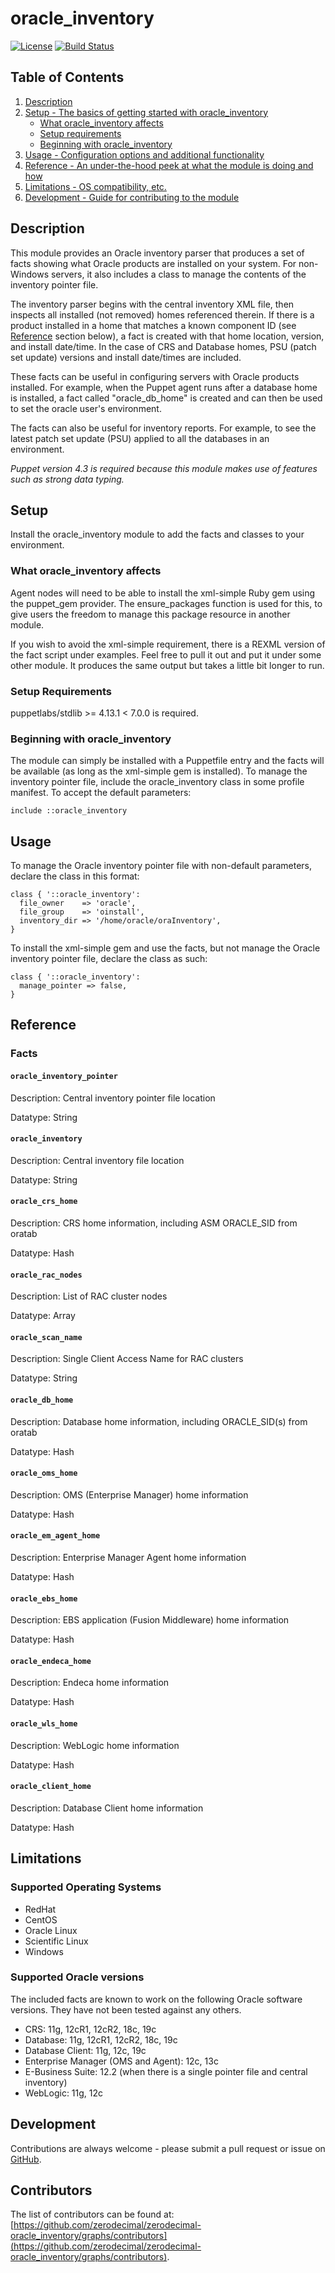 # oracle_inventory

[![License](https://img.shields.io/github/license/zerodecimal/zerodecimal-oracle_inventory.svg)](https://github.com/zerodecimal/zerodecimal-oracle_inventory/blob/master/LICENSE)
[![Build Status](https://travis-ci.com/zerodecimal/zerodecimal-oracle_inventory.svg?branch=master)](https://travis-ci.com/zerodecimal/zerodecimal-oracle_inventory)
<!---
[![Puppet Forge Version](https://img.shields.io/puppetforge/v/zerodecimal/oracle_inventory.svg)](https://forge.puppet.com/zerodecimal/oracle_inventory)
[![Puppet Forge Downloads](https://img.shields.io/puppetforge/dt/zerodecimal/oracle_inventory.svg)](https://forge.puppet.com/zerodecimal/oracle_inventory)
[![Puppet Forge Score](https://img.shields.io/puppetforge/f/zerodecimal/oracle_inventory.svg)](https://forge.puppet.com/zerodecimal/oracle_inventory)
--->

## Table of Contents

1. [Description](#description)
2. [Setup - The basics of getting started with oracle_inventory](#setup)
    * [What oracle_inventory affects](#what-oracle_inventory-affects)
    * [Setup requirements](#setup-requirements)
    * [Beginning with oracle_inventory](#beginning-with-oracle_inventory)
3. [Usage - Configuration options and additional functionality](#usage)
4. [Reference - An under-the-hood peek at what the module is doing and how](#reference)
5. [Limitations - OS compatibility, etc.](#limitations)
6. [Development - Guide for contributing to the module](#development)

## Description

This module provides an Oracle inventory parser that produces a set of facts showing what Oracle products are installed on your system. For non-Windows servers, it also includes a class to manage the contents of the inventory pointer file.

The inventory parser begins with the central inventory XML file, then inspects all installed (not removed) homes referenced therein. If there is a product installed in a home that matches a known component ID (see [Reference](#reference) section below), a fact is created with that home location, version, and install date/time. In the case of CRS and Database homes, PSU (patch set update) versions and install date/times are included.

These facts can be useful in configuring servers with Oracle products installed. For example, when the Puppet agent runs after a database home is installed, a fact called "oracle_db_home" is created and can then be used to set the oracle user's environment.

The facts can also be useful for inventory reports. For example, to see the latest patch set update (PSU) applied to all the databases in an environment.

*Puppet version 4.3 is required because this module makes use of features such as strong data typing.*

## Setup

Install the oracle_inventory module to add the facts and classes to your environment.

### What oracle_inventory affects

 Agent nodes will need to be able to install the xml-simple Ruby gem using the puppet_gem provider. The ensure_packages function is used for this, to give users the freedom to manage this package resource in another module.

 If you wish to avoid the xml-simple requirement, there is a REXML version of the fact script under examples. Feel free to pull it out and put it under some other module. It produces the same output but takes a little bit longer to run.

### Setup Requirements

puppetlabs/stdlib >= 4.13.1 < 7.0.0 is required.

### Beginning with oracle_inventory

The module can simply be installed with a Puppetfile entry and the facts will be available (as long as the xml-simple gem is installed). To manage the inventory pointer file, include the oracle_inventory class in some profile manifest. To accept the default parameters:

```puppet
include ::oracle_inventory
```

## Usage

To manage the Oracle inventory pointer file with non-default parameters, declare the class in this format:

```puppet
class { '::oracle_inventory':
  file_owner    => 'oracle',
  file_group    => 'oinstall',
  inventory_dir => '/home/oracle/oraInventory',
}
```

To install the xml-simple gem and use the facts, but not manage the Oracle inventory pointer file, declare the class as such:

```puppet
class { '::oracle_inventory':
  manage_pointer => false,
}
```

## Reference

### Facts

#### `oracle_inventory_pointer`

Description: Central inventory pointer file location

Datatype: String

#### `oracle_inventory`

Description: Central inventory file location

Datatype: String

#### `oracle_crs_home`

Description: CRS home information, including ASM ORACLE_SID from oratab

Datatype: Hash

#### `oracle_rac_nodes`

Description: List of RAC cluster nodes

Datatype: Array

#### `oracle_scan_name`

Description: Single Client Access Name for RAC clusters

Datatype: String

#### `oracle_db_home`

Description: Database home information, including ORACLE_SID(s) from oratab

Datatype: Hash

#### `oracle_oms_home`

Description: OMS (Enterprise Manager) home information

Datatype: Hash

#### `oracle_em_agent_home`

Description: Enterprise Manager Agent home information

Datatype: Hash

#### `oracle_ebs_home`

Description: EBS application (Fusion Middleware) home information

Datatype: Hash

#### `oracle_endeca_home`

Description: Endeca home information

Datatype: Hash

#### `oracle_wls_home`

Description: WebLogic home information

Datatype: Hash

#### `oracle_client_home`

Description: Database Client home information

Datatype: Hash

## Limitations

### Supported Operating Systems

* RedHat
* CentOS
* Oracle Linux
* Scientific Linux
* Windows

### Supported Oracle versions

The included facts are known to work on the following Oracle software versions. They have not been tested against any others.

* CRS: 11g, 12cR1, 12cR2, 18c, 19c
* Database: 11g, 12cR1, 12cR2, 18c, 19c
* Database Client: 11g, 12c, 19c
* Enterprise Manager (OMS and Agent): 12c, 13c
* E-Business Suite: 12.2 (when there is a single pointer file and central inventory)
* WebLogic: 11g, 12c

## Development

Contributions are always welcome - please submit a pull request or issue on [GitHub](https://github.com/zerodecimal/zerodecimal-oracle_inventory).

## Contributors

The list of contributors can be found at: [https://github.com/zerodecimal/zerodecimal-oracle_inventory/graphs/contributors](https://github.com/zerodecimal/zerodecimal-oracle_inventory/graphs/contributors).
